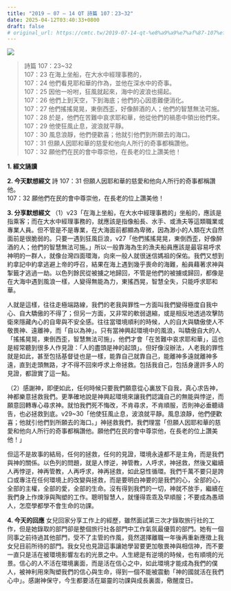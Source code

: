 ```yaml
---
title: "2019 – 07 – 14 QT 詩篇 107：23~32"
date: 2025-04-12T03:40:33+0800
draft: false
# original_url: https://cmtc.tw/2019-07-14-qt-%e8%a9%a9%e7%af%87-107%ef%bc%9a2332
---
```


![](/images/qt.jpg)
> 詩篇 107：23\~32  
> 107：23 在海上坐船，在大水中經理事務的，  
> 107：24 他們看見耶和華的作為，並他在深水中的奇事。  
> 107：25 因他一吩咐，狂風就起來，海中的波浪也揚起。  
> 107：26 他們上到天空，下到海底；他們的心因患難便消化。  
> 107：27 他們搖搖晃晃，東倒西歪，好像醉酒的人；他們的智慧無法可施。  
> 107：28 於是，他們在苦難中哀求耶和華，他從他們的禍患中領出他們來。  
> 107：29 他使狂風止息，波浪就平靜。  
> 107：30 風息浪靜，他們便歡喜；他就引他們到所願去的海口。  
> 107：31 但願人因耶和華的慈愛和他向人所行的奇事都稱讚他。  
> 107：32 願他們在民的會中尊崇他，在長老的位上讚美他！

**1. 經文誦讀**

**2.  今天默想經文**
詩 107：31 但願人因耶和華的慈愛和他向人所行的奇事都稱讚他。  
107：32 願他們在民的會中尊崇他，在長老的位上讚美他！

**3. 分享默想經文**
（1）v23「在海上坐船，在大水中經理事務的」坐船的，應該是指乘客；而在大水中經理事務的，就應該是指像船長、水手、或漁夫等這類職業或專業人員。但不管是不是專業，在大海面前都顯為卑微，因為渺小的人類在大自然面前是很脆弱的。只要一遇到狂風巨浪，v27「他們搖搖晃晃，東倒西歪，好像醉酒的人；他們的智慧無法可施。」所以一般靠海為生的漁夫船員應該是最容易呼求神明的一群人，就像台灣四面環海，向來一般人就很迷信媽祖的保佑。我們又想到約拿記中約拿逃避上帝的呼召，結果在海上遇到幾乎喪命的海難，船員藉著求神與掣籤才逃過一劫。以色列餘民從被擄之地歸回，不管是他們的被擄或歸回，都像是在大海中遇到風浪一樣，人變得無能為力，東搖西晃，智慧全失，只能呼求耶和華。

人就是這樣，往往走極端路線，我們的老我與罪性一方面叫我們變得極度自我中心、自大驕傲的不得了；但另一方面，又非常的軟弱退縮，或是相反地透過攻擊防衛來隱藏內心的自卑與不安全感。往往當環境順利的時候，人的自大與驕傲使人不敬畏神、遠離神，而「自以為神」。只有當神興起環境中的風浪，叫驕傲自大的人「搖搖晃晃，東倒西歪，智慧無法可施」，他們才會「在苦難中哀求耶和華」，這也是經常聽到很多人作見證：「人的盡頭是神的起頭」。但好像沒辦法，人老我的罪性就是如此，甚至包括基督徒也是一樣，能靠自己就靠自己，能離神多遠就離神多遠，直到走頭無路，才不得不回來呼求上帝拯救。包括我自己，包括身邊許多人的見證，都證實了這一點。

（2）感謝神，即便如此，任何時候只要我們願意從心裏放下自我，真心求告神，神都樂意拯救我們。更準確地說是神興起環境來讓我們認識自己的無能與悖逆，而願意回轉專心尋求神。就怕我們死不悔改，不肯尋求，不肯順服，否則神必垂聽禱告，也必拯救到底。v29\~30「他使狂風止息，波浪就平靜。風息浪靜，他們便歡喜；他就引他們到所願去的海口。」神拯救我們，我們理當「但願人因耶和華的慈愛和他向人所行的奇事都稱讚他。願他們在民的會中尊崇他，在長老的位上讚美他！」

但這不是故事的結局，任何的拯救，任何的見證，環境永遠都不是主角，而是我們與神的關係。以色列的問題，就是人悖逆，神管教，人呼求，神拯救，然後又繼續人再悖逆，神再管教，人再呼求，神再拯救，如此惡性循環。我們千萬不要只是誇口或專注在任何環境上的改變與拯救，而是要明白神要的是我們的心，全部的心，全部的主權，全部的愛，全部的生命。沒有得到我們的一切，神就不放手，繼續在我們身上作煉淨與陶塑的工作。聰明智慧人，就懂得乖乖及早順服；不要成為愚頑人，怎麼學都學不會生命的功課。

**4. 今天的回應**
女兒回家分享工作上的經歷，雖然面試第三次才錄取旅行社的工作，但是她錄取的部門卻是整個旅行社各部門中工作氣氛最優質的部門。她有一個同事之前待過其他部門，受不了主管的作風，竟然選擇離職一年後再重新應徵上我女兒目前所待的部門。我女兒也見證這事讓她學習要更加敬畏神與相信神，而不要一直只是活在被環境影響左右的光景之中。人生總是有逆境的時候，也有順境的光景。信心的人不活在環境裏面，而是活在信心之中，如此環境才能成為我們的僕人，被神利用來陶塑我們的信心與生命，得到一個不能被震動「神的國就活在我們心中」。感謝神保守，今生都要活在屬靈的功課與成長裏面，儆醒度日。
